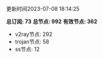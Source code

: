 更新时间2023-07-08 18:14:25

**总订阅: 73**
**总节点: 992**
**有效节点: 362**
- v2ray节点: 292
- trojan节点: 58
- ss节点: 12
